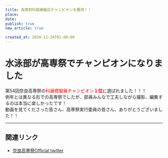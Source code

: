 ```yaml
---
title: 高専祭科展模擬店チャンピオンを獲得！！
place: 
date: 
publish: true
new_article: true

created_at: 2020-11-28T01:00:00
---
```


# 水泳部が高専祭でチャンピオンになりました

第54回奈良高専祭の<span style="color: #ff0000;">科展模擬展チャンピオン**１位**</span>に選ばれました！！！<br/>
例年とは異なる形での高専祭でしたが、部員みんなで工夫しながら撮影、編集するのは本当に楽しかったです！<br/>
動画を見てくださった皆さん、高専祭実行委員の皆さん、ありがとうございました！！


---

## 関連リンク

- [奈良高専祭Official twitter](https://twitter.com/nara_kousensai/status/1330433339317219335)
